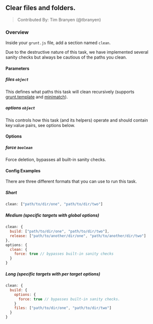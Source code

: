 ## Clear files and folders.
> Contributed By: Tim Branyen (@tbranyen)

### Overview

Inside your `grunt.js` file, add a section named `clean`.

Due to the destructive nature of this task, we have implemented several sanity checks but always be cautious of the paths you clean.

#### Parameters

##### files ```object```

This defines what paths this task will clean recursively (supports [grunt.template](https://github.com/cowboy/grunt/blob/master/docs/api_template.md) and [minimatch](https://github.com/isaacs/minimatch)).

##### options ```object```

This controls how this task (and its helpers) operate and should contain key:value pairs, see options below.

#### Options

##### force ```boolean```

Force deletion, bypasses all built-in sanity checks.

#### Config Examples

There are three different formats that you can use to run this task.

##### Short

``` javascript
clean: ["path/to/dir/one", "path/to/dir/two"]
```

##### Medium (specific targets with global options)

``` javascript
clean: {
  build: ["path/to/dir/one", "path/to/dir/two"],
  release: ["path/to/another/dir/one", "path/to/another/dir/two"]
},
options: {
  clean: {
    force: true // bypasses built-in sanity checks
  }
}
```

##### Long (specific targets with per target options)

``` javascript
clean: {
  build: {
    options: {
      force: true // bypasses built-in sanity checks.
    }
    files: ["path/to/dir/one", "path/to/dir/two"]
  }
}
```